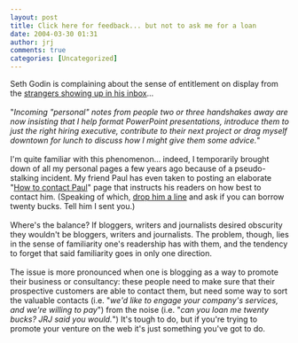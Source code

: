 ```yaml
---
layout: post
title: Click here for feedback... but not to ask me for a loan
date: 2004-03-30 01:31
author: jrj
comments: true
categories: [Uncategorized]
---
```

Seth Godin is complaining about the sense of entitlement on display from the <a href="http://sethgodin.typepad.com/seths_blog/2004/03/maybe_im_just_c.html" target="_blank">strangers showing up in his inbox</a>...<br /><br />"*Incoming "personal" notes from people two or three handshakes away are now insisting that I help format PowerPoint presentations, introduce them to just the right hiring executive, contribute to their next project or drag myself downtown for lunch to discuss how I might give them some advice.*"<br /><br />I'm quite familiar with this phenomenon... indeed, I temporarily brought down of all my personal pages a few years ago because of a pseudo-stalking incident. My friend Paul has even taken to posting an elaborate "<a href="http://www.winsupersite.com/paul/" target="_blank">How to contact Paul</a>" page that instructs his readers on how best to contact him. (Speaking of which, <a href="mailto:thurrott@winnetmag.com">drop him a line</a> and ask if you can borrow twenty bucks. Tell him I sent you.)<br /><br />Where's the balance? If bloggers, writers and journalists desired obscurity they wouldn't be bloggers, writers and journalists. The problem, though, lies in the sense of familiarity one's readership has with them, and the tendency to forget that said familiarity goes in only one direction.<br /><br />The issue is more pronounced when one is blogging as a way to promote their business or consultancy: these people need to make sure that their prospective customers are able to contact them, but need some way to sort the valuable contacts (i.e. "*we'd like to engage your company's services, and we're willing to pay*") from the noise (i.e. "*can you loan me twenty bucks? JRJ said you would.*") It's tough to do, but if you're trying to promote your venture on the web it's just something you've got to do.
